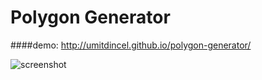 # Polygon Generator
####demo: 
http://umitdincel.github.io/polygon-generator/

![screenshot](screenshot.png)
